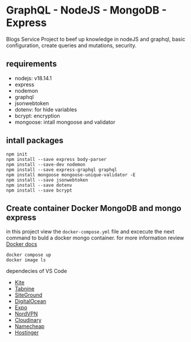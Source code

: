 # GraphQL - NodeJS - MongoDB - Express

Blogs Service Project to beef up knowledge in nodeJS and graphql, basic configuration, create queries and mutations, security.

## requirements

- nodejs: v18.14.1
- express
- nodemon
- graphql
- jsonwebtoken
- dotenv: for hide variables
- bcrypt: encryption
- mongoose: intall mongoose and validator

## intall packages

```
npm init
npm install --save express body-parser
npm install --save-dev nodemon
npm install --save express-graphql graphql
npm install mongoose mongoose-unique-validator -E
npm install --save jsonwebtoken
npm install --save dotenv
npm install --save bcrypt
```

## Create container Docker MongoDB and mongo express

in this project view the `docker-compose.yml` file and excecute the next command to buld a docker mongo container.
for more information review [Docker docs](https://docs.docker.com/compose/gettingstarted/)

```
docker compose up
docker image ls
```

dependecies of VS Code
* [Kite](https://bit.ly/3dPzXHe)
* [Tabnine](https://bit.ly/3wrmtKi)
* [SiteGround](https://bit.ly/31u9ZEk)
* [DigitalOcean](https://m.do.co/c/8ef261d77de5)
* [Expo](https://bit.ly/2WpYKtx)
* [NordVPN](https://bit.ly/2Te7p0J)
* [Cloudinary](https://bit.ly/3ohNlJ7)
* [Namecheap](namecheap.pxf.io/ErDe9)
* [Hostinger](https://www.hostg.xyz/SH4YB)
